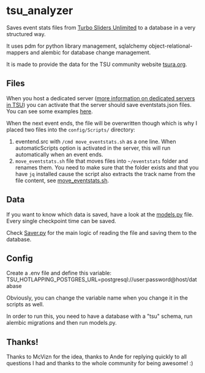 # tsu_analyzer

Saves event stats files from [Turbo Sliders Unlimited](https://www.turbosliders.com/home) to a database in a very structured way.

It uses pdm for python library management, sqlalchemy object-relational-mappers and alembic for database change management.

It is made to provide the data for the TSU community website [tsura.org](https://tsura.org).

## Files

When you host a dedicated server ([more information on dedicated servers in TSU](https://www.turbosliders.com/help/dedicated-servers)) you can activate that the server should save eventstats.json files. You can see some examples [here](/examples/).

When the next event ends, the file will be overwritten though which is why I placed two files into the `config/Scripts/` directory:
1. eventend.src with `/cmd move_eventstats.sh` as a one line. When automaticScripts option is activated in the server, this will run automatically when an event ends.
2. `move_eventstats.sh` file that moves files into `~/eventstats` folder and renames them. You need to make sure that the folder exists and that you have `jq` installed cause the script also extracts the track name from the file content, see [move_eventstats.sh](/src/tsu_analyzer/move_eventstats.sh).

## Data

If you want to know which data is saved, have a look at the [models.py](/src/tsu_analyzer/db/models.py) file. Every single checkpoint time can be saved.

Check [Saver.py](/src/tsu_analyzer/db/Saver.py) for the main logic of reading the file and saving them to the database.

## Config

Create a .env file and define this variable:
TSU_HOTLAPPING_POSTGRES_URL=postgresql://user:password@host/database

Obviously, you can change the variable name when you change it in the scripts as well. 

In order to run this, you need to have a database with a "tsu" schema, run alembic migrations and then run models.py.

## Thanks!

Thanks to McVizn for the idea, thanks to Ande for replying quickly to all questions I had and thanks to the whole community for being awesome! :)